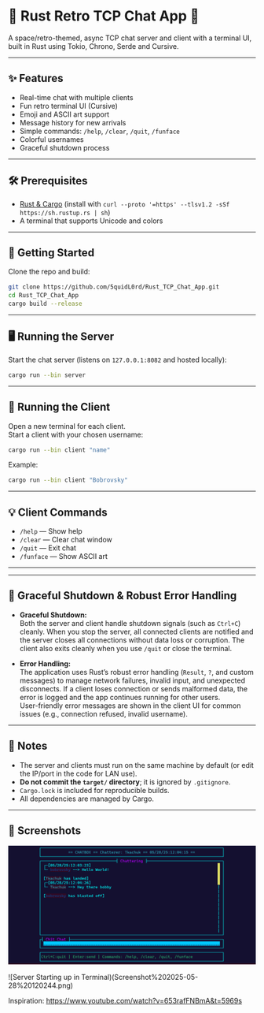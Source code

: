 # 🚀 Rust Retro TCP Chat App 🚀 

A space/retro-themed, async TCP chat server and client with a terminal UI, built in Rust using Tokio, Chrono, Serde and Cursive.

---

## ✨ Features

- Real-time chat with multiple clients
- Fun retro terminal UI (Cursive)
- Emoji and ASCII art support
- Message history for new arrivals
- Simple commands: `/help`, `/clear`, `/quit`, `/funface`
- Colorful usernames
- Graceful shutdown process 

---

## 🛠️ Prerequisites

- [Rust & Cargo](https://rustup.rs/) (install with `curl --proto '=https' --tlsv1.2 -sSf https://sh.rustup.rs | sh`)
- A terminal that supports Unicode and colors

---

## 🚦 Getting Started

Clone the repo and build:

```bash
git clone https://github.com/5quidL0rd/Rust_TCP_Chat_App.git
cd Rust_TCP_Chat_App
cargo build --release
```

---

## 🖥️ Running the Server

Start the chat server (listens on `127.0.0.1:8082` and hosted locally):

```bash
cargo run --bin server
```

---

## 💬 Running the Client

Open a new terminal for each client.  
Start a client with your chosen username:

```bash
cargo run --bin client "name" 
```

Example:

```bash
cargo run --bin client "Bobrovsky"
```

---

## 💡 Client Commands

- `/help`    — Show help
- `/clear`   — Clear chat window
- `/quit`    — Exit chat
- `/funface` — Show ASCII art

---


---

## 🛑 Graceful Shutdown & Robust Error Handling

- **Graceful Shutdown:**  
  Both the server and client handle shutdown signals (such as `Ctrl+C`) cleanly. When you stop the server, all connected clients are notified and the server closes all connections without data loss or corruption. The client also exits cleanly when you use `/quit` or close the terminal.

- **Error Handling:**  
  The application uses Rust’s robust error handling (`Result`, `?`, and custom messages) to manage network failures, invalid input, and unexpected disconnects. If a client loses connection or sends malformed data, the error is logged and the app continues running for other users.  
  User-friendly error messages are shown in the client UI for common issues (e.g., connection refused, invalid username).

---

## 📝 Notes

- The server and clients must run on the same machine by default (or edit the IP/port in the code for LAN use).
- **Do not commit the `target/` directory**; it is ignored by `.gitignore`.
- `Cargo.lock` is included for reproducible builds.
- All dependencies are managed by Cargo.

---


## 🎨 Screenshots

![Chat UI Example](Screenshot%202025-05-28%20120507.png) 

![Server Starting up in Terminal)(Screenshot%202025-05-28%20120244.png)







Inspiration: https://www.youtube.com/watch?v=653rafFNBmA&t=5969s 
